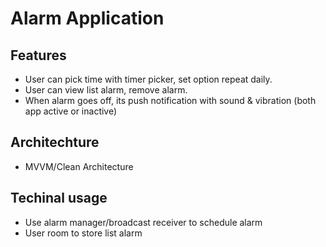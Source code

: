 # Alarm Application

## Features
- User can pick time with timer picker, set option repeat daily.
- User can view list alarm, remove alarm.
- When alarm goes off, its push notification with sound & vibration (both app active or inactive)
## Architechture
- MVVM/Clean Architecture
## Techinal usage
- Use alarm manager/broadcast receiver to schedule alarm
- User room to store list alarm
